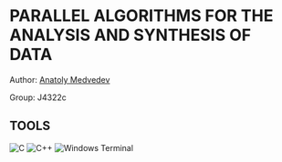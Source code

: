 <h1>PARALLEL ALGORITHMS FOR THE ANALYSIS AND SYNTHESIS OF DATA</h1>

Author: <a href='https://github.com/mdvdv'>Anatoly Medvedev</a>

Group: J4322c

<h2>TOOLS</h2>

![C](https://img.shields.io/badge/c-%2300599C.svg?style=for-the-badge&logo=c&logoColor=white)
![C++](https://img.shields.io/badge/c++-%2300599C.svg?style=for-the-badge&logo=c%2B%2B&logoColor=white)
![Windows Terminal](https://img.shields.io/badge/Windows%20Terminalt-%234D4D4D.svg?style=for-the-badge&logo=windows-terminal&logoColor=white)
